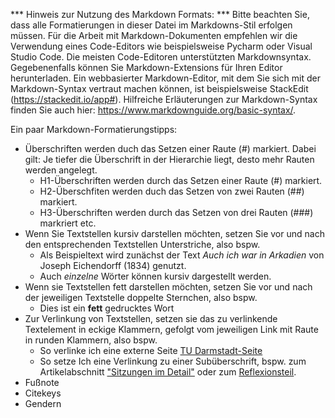 *** Hinweis zur Nutzung des Markdown Formats: ***
Bitte beachten Sie, dass alle Formatierungen in dieser Datei im Markdowns-Stil erfolgen müssen. Für die Arbeit mit Markdown-Dokumenten empfehlen wir die Verwendung eines Code-Editors wie beispielsweise Pycharm oder Visual Studio Code. Die meisten Code-Editoren unterstützten Markdownsyntax. Gegebenenfalls können Sie Markdown-Extensions für Ihren Editor herunterladen. 
Ein webbasierter Markdown-Editor, mit dem Sie sich mit der Markdown-Syntax vertraut machen können, ist beispielsweise StackEdit (https://stackedit.io/app#). 
Hilfreiche Erläuterungen zur Markdown-Syntax finden Sie auch hier: https://www.markdownguide.org/basic-syntax/.

Ein paar Markdown-Formatierungstipps:
- Überschriften werden duch das Setzen einer Raute (#) markiert. Dabei gilt: Je tiefer die Überschrift in der Hierarchie liegt, desto mehr Rauten werden angelegt.
    - H1-Überschriften werden durch das Setzen einer Raute (#) markiert.
    - H2-Überschfiten werden duch das Setzen von zwei Rauten (##) markiert.
    - H3-Überschriften werden durch das Setzen von drei Rauten (###) markriert etc.
- Wenn Sie Textstellen kursiv darstellen möchten, setzen Sie vor und nach den entsprechenden Textstellen Unterstriche, also bspw.
    - Als Beispieltext wird zunächst der Text _Auch ich war in Arkadien_ von Joseph Eichendorff (1834) genutzt.
    - Auch _einzelne_ Wörter können kursiv dargestellt werden.
- Wenn sie Textstellen fett darstellen möchten, setzen Sie vor und nach der jeweiligen Textstelle doppelte Sternchen, also bspw.
    - Dies ist ein **fett** gedrucktes Wort
- Zur Verlinkung von Textstellen, setzen sie das zu verlinkende Textelement in eckige Klammern, gefolgt vom jeweiligen Link mit Raute in runden Klammern, also bspw.
    - So verlinke ich eine externe Seite [TU Darmstadt-Seite](https://www.tu-darmstadt.de)
    - So setze Ich eine Verlinkung zu einer Subüberschrift, bspw. zum Artikelabschnitt ["Sitzungen im Detail"](#elemente-der-lehreinheit) oder zum [Reflexionsteil](#reflexion).
- Fußnote
- Citekeys
- Gendern

